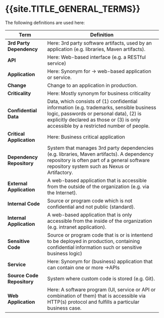 <title>{{site.TITLE_GENERAL_TERMS}}</title>

# {{site.TITLE_GENERAL_TERMS}}

The following definitions are used here:

| Term | Definition |
| ------------- | ------------- |
| **3rd Party Dependency** | Here: 3rd party software artifacts, used by an application (e.g. libraries, Maven artifacts). |
| **API** | Here: Web-based interface (e.g. a RESTful service) | 
| **Application** | Here: Synonym for -> web-based application or service. |
| **Change** | Change to an application in production. |
| **Criticality** | Here: Mostly synonym for business criticality |
| **Confidential Data** | Data, which consists of (1) confidential information (e.g. trademarks, sensible business logic, passwords or personal data), (2) is explicitly declared as those or (3) is only accessible by a restricted number of people. |
| **Critical Application** | Here: Business critical application |
| **Dependency Repository** | System that manages 3rd party dependencies (e.g. libraries, Maven artifacts). A dependency repository is often part of a general software repository system such as Nexus or Artifactory. |
| **External Application** | A web-based application that is accessible from the outside of the organization (e.g. via the Internet). |
| **Internal Code** | Source or program code which is not confidential and not public (standard). |
| **Internal Application** | A web-based application that is only accessible from the inside of the organization (e.g. intranet application). |
| **Sensitive Code** | Source or program code that is or is intentend to be deployed in production, containing confidential information such or sensitive business logic) |
| **Service** | Here: Synonym for (business) application that can contain one or more ->APIs |
| **Source Code Repository** | System where custom code is stored (e.g. Git). |
| **Web Application** | Here: A software program (UI, service or API or combination of them) that is accessible via HTTP(s) protocol and fulfills a particular business case. |
